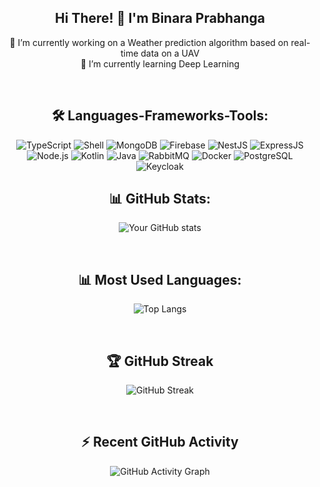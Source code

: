 <div align="center">
  
  ## Hi There! 👋 I'm Binara Prabhanga
  
  🌱 I’m currently working on a Weather prediction algorithm based on real-time data on a UAV  
  🌱 I’m currently learning Deep Learning 
  
  <br>
  
## 🛠 Languages-Frameworks-Tools:

<img src="https://img.shields.io/badge/-007ACC?style=for-the-badge&logo=typescript&logoColor=white" alt="TypeScript"/>
<img src="https://img.shields.io/badge/-4EAA25?style=for-the-badge&logo=gnu-bash&logoColor=white" alt="Shell"/>
<img src="https://img.shields.io/badge/-47A248?style=for-the-badge&logo=mongodb&logoColor=white" alt="MongoDB"/>
<img src="https://img.shields.io/badge/-FFCA28?style=for-the-badge&logo=firebase&logoColor=white" alt="Firebase"/>
<img src="https://img.shields.io/badge/-E0234E?style=for-the-badge&logo=nestjs&logoColor=white" alt="NestJS"/>
<img src="https://img.shields.io/badge/-000000?style=for-the-badge&logo=express&logoColor=white" alt="ExpressJS"/>
<img src="https://img.shields.io/badge/-339933?style=for-the-badge&logo=nodedotjs&logoColor=white" alt="Node.js"/>
<img src="https://img.shields.io/badge/-0095D5?style=for-the-badge&logo=kotlin&logoColor=white" alt="Kotlin"/>
<img src="https://img.shields.io/badge/-007396?style=for-the-badge&logo=java&logoColor=white" alt="Java"/>
<img src="https://img.shields.io/badge/-FF6600?style=for-the-badge&logo=rabbitmq&logoColor=white" alt="RabbitMQ"/>
<img src="https://img.shields.io/badge/-2496ED?style=for-the-badge&logo=docker&logoColor=white" alt="Docker"/>
<img src="https://img.shields.io/badge/-336791?style=for-the-badge&logo=postgresql&logoColor=white" alt="PostgreSQL"/>
<img src="https://img.shields.io/badge/-00C0B7?style=for-the-badge&logo=keycloak&logoColor=white" alt="Keycloak"/>

  
  <br>
  
  ## 📊 GitHub Stats:
  ![Your GitHub stats](https://github-readme-stats.vercel.app/api?username=Binara-Prabhanga&show_icons=true&count_private=true&include_all_commits=true&theme=radical)
  
  <br>
  
  ## 📊 Most Used Languages:
  ![Top Langs](https://github-readme-stats.vercel.app/api/top-langs/?username=Binara-Prabhanga&layout=compact&langs_count=100&theme=radical)
  
  <br>
  
  ## 🏆 GitHub Streak
  ![GitHub Streak](https://github-readme-streak-stats.herokuapp.com/?user=Binara-Prabhanga&theme=radical)
  
  <br>
  
  ## ⚡ Recent GitHub Activity
  ![GitHub Activity Graph](https://activity-graph.herokuapp.com/graph?username=Binara-Prabhanga&theme=github)
  
  </div>
